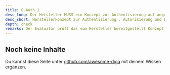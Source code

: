 ```yaml
---
title: O.Auth_1
desc_long: Der Hersteller MUSS ein Konzept zur Authentisierung auf angemessenem Vertrauensniveau (vgl. [TR03107-1]), zur Autorisierung (Rollenkonzept) und zum Beenden einer Anwendungssitzung dokumentieren.
desc_short: Herstellerkonzept zur Authentisierung , Autorisierung und Beenden von Anwendungssitzungen.
depth: check
remarks: Der Evaluator prüft das vom Hersteller bereitgestellt Konzept zur Authentisierung, Autorisierung und Beenden der Anwendungssitzung. Er bewertet die Güte der eingesetzten Verfahren Anhand des aktuellen Standes der Technik. Nach Einschätzung des BSI existieren aktuell keine Verbraucherendgeräte, die in einem unüberwachten Anwendungsszenario Biometrie zur Identifikation oder Authentisierung auf einem Vertrauensniveau „hoch“ einsetzen können.
---
```


## Noch keine Inhalte

Du kannst diese Seite unter [github.com/awesome-diga](https://github.com/awesome-diga/tr-faq) mit deinem Wissen ergänzen.
